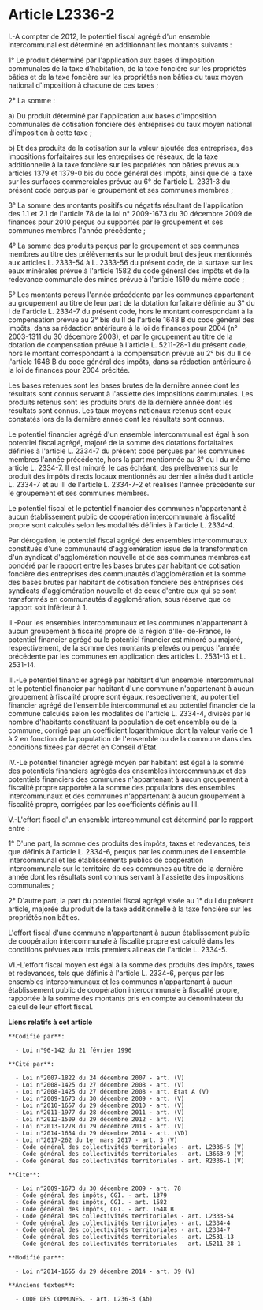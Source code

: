# Article L2336-2

I.-A compter de 2012, le potentiel fiscal agrégé d'un ensemble intercommunal est déterminé en additionnant les montants
suivants : 

1° Le produit déterminé par l'application aux bases d'imposition communales de la taxe d'habitation, de la taxe foncière sur
les propriétés bâties et de la taxe foncière sur les propriétés non bâties du taux moyen national d'imposition à chacune de
ces taxes ; 

2° La somme : 

a) Du produit déterminé par l'application aux bases d'imposition communales de cotisation foncière des entreprises du taux
moyen national d'imposition à cette taxe ; 

b) Et des produits de la cotisation sur la valeur ajoutée des entreprises, des impositions forfaitaires sur les entreprises
de réseaux, de la taxe additionnelle à la taxe foncière sur les propriétés non bâties prévus aux articles 1379 et 1379-0 bis
du code général des impôts, ainsi que de la taxe sur les surfaces commerciales prévue au 6° de l'article L. 2331-3 du présent
code perçus par le groupement et ses communes membres ; 

3° La somme des montants positifs ou négatifs résultant de l'application des 1.1 et 2.1 de l'article 78 de la loi n°
2009-1673 du 30 décembre 2009 de finances pour 2010 perçus ou supportés par le groupement et ses communes membres l'année
précédente ; 

4° La somme des produits perçus par le groupement et ses communes membres au titre des prélèvements sur le produit brut des
jeux mentionnés aux articles L. 2333-54 à L. 2333-56 du présent code, de la surtaxe sur les eaux minérales prévue à l'article
1582 du code général des impôts et de la redevance communale des mines prévue à l'article 1519 du même code ; 

5° Les montants perçus l'année précédente par les communes appartenant au groupement au titre de leur part de la dotation
forfaitaire définie au 3° du I de l'article L. 2334-7 du présent code, hors le montant correspondant à la compensation prévue
au 2° bis du II de l'article 1648 B du code général des impôts, dans sa rédaction antérieure à la loi de finances pour 2004
(n° 2003-1311 du 30 décembre 2003), et par le groupement au titre de la dotation de compensation prévue à l'article L.
5211-28-1 du présent code, hors le montant correspondant à la compensation prévue au 2° bis du II de l'article 1648 B du code
général des impôts, dans sa rédaction antérieure à la loi de finances pour 2004 précitée. 

Les bases retenues sont les bases brutes de la dernière année dont les résultats sont connus servant à l'assiette des
impositions communales. Les produits retenus sont les produits bruts de la dernière année dont les résultats sont connus. Les
taux moyens nationaux retenus sont ceux constatés lors de la dernière année dont les résultats sont connus. 

Le potentiel financier agrégé d'un ensemble intercommunal est égal à son potentiel fiscal agrégé, majoré de la somme des
dotations forfaitaires définies à l'article L. 2334-7 du présent code perçues par les communes membres l'année précédente,
hors la part mentionnée au 3° du I du même article L. 2334-7. Il est minoré, le cas échéant, des prélèvements sur le produit
des impôts directs locaux mentionnés au dernier alinéa dudit article L. 2334-7 et au III de l'article L. 2334-7-2 et réalisés
l'année précédente sur le groupement et ses communes membres. 

Le potentiel fiscal et le potentiel financier des communes n'appartenant à aucun établissement public de coopération
intercommunale à fiscalité propre sont calculés selon les modalités définies à l'article L. 2334-4. 

Par dérogation, le potentiel fiscal agrégé des ensembles intercommunaux constitués d'une communauté d'agglomération issue de
la transformation d'un syndicat d'agglomération nouvelle et de ses communes membres est pondéré par le rapport entre les
bases brutes par habitant de cotisation foncière des entreprises des communautés d'agglomération et la somme des bases brutes
par habitant de cotisation foncière des entreprises des syndicats d'agglomération nouvelle et de ceux d'entre eux qui se sont
transformés en communautés d'agglomération, sous réserve que ce rapport soit inférieur à 1.

II.-Pour les ensembles intercommunaux et les communes n'appartenant à aucun groupement à fiscalité propre de la région d'Ile-
de-France, le potentiel financier agrégé ou le potentiel financier est minoré ou majoré, respectivement, de la somme des
montants prélevés ou perçus l'année précédente par les communes en application des articles L. 2531-13 et L. 2531-14. 

III.-Le potentiel financier agrégé par habitant d'un ensemble intercommunal et le potentiel financier par habitant d'une
commune n'appartenant à aucun groupement à fiscalité propre sont égaux, respectivement, au potentiel financier agrégé de
l'ensemble intercommunal et au potentiel financier de la commune calculés selon les modalités de l'article L. 2334-4, divisés
par le nombre d'habitants constituant la population de cet ensemble ou de la commune, corrigé par un coefficient
logarithmique dont la valeur varie de 1 à 2 en fonction de la population de l'ensemble ou de la commune dans des conditions
fixées par décret en Conseil d'Etat. 

IV.-Le potentiel financier agrégé moyen par habitant est égal à la somme des potentiels financiers agrégés des ensembles
intercommunaux et des potentiels financiers des communes n'appartenant à aucun groupement à fiscalité propre rapportée à la
somme des populations des ensembles intercommunaux et des communes n'appartenant à aucun groupement à fiscalité propre,
corrigées par les coefficients définis au III. 

V.-L'effort fiscal d'un ensemble intercommunal est déterminé par le rapport entre : 

1° D'une part, la somme des produits des impôts, taxes et redevances, tels que définis à l'article L. 2334-6, perçus par les
communes de l'ensemble intercommunal et les établissements publics de coopération intercommunale sur le territoire de ces
communes au titre de la dernière année dont les résultats sont connus servant à l'assiette des impositions communales ; 

2° D'autre part, la part du potentiel fiscal agrégé visée au 1° du I du présent article, majorée du produit de la taxe
additionnelle à la taxe foncière sur les propriétés non bâties. 

L'effort fiscal d'une commune n'appartenant à aucun établissement public de coopération intercommunale à fiscalité propre est
calculé dans les conditions prévues aux trois premiers alinéas de l'article L. 2334-5. 

VI.-L'effort fiscal moyen est égal à la somme des produits des impôts, taxes et redevances, tels que définis à l'article L.
2334-6, perçus par les ensembles intercommunaux et les communes n'appartenant à aucun établissement public de coopération
intercommunale à fiscalité propre, rapportée à la somme des montants pris en compte au dénominateur du calcul de leur effort
fiscal.

**Liens relatifs à cet article**

	**Codifié par**:

	  - Loi n°96-142 du 21 février 1996

	**Cité par**:

	  - Loi n°2007-1822 du 24 décembre 2007 - art. (V)
	  - Loi n°2008-1425 du 27 décembre 2008 - art. (V)
	  - Loi n°2008-1425 du 27 décembre 2008 - art. Etat A (V)
	  - Loi n°2009-1673 du 30 décembre 2009 - art. (V)
	  - Loi n°2010-1657 du 29 décembre 2010 - art. (V)
	  - Loi n°2011-1977 du 28 décembre 2011 - art. (V)
	  - Loi n°2012-1509 du 29 décembre 2012 - art. (V)
	  - Loi n°2013-1278 du 29 décembre 2013 - art. (V)
	  - Loi n°2014-1654 du 29 décembre 2014 - art. (VD)
	  - Loi n°2017-262 du 1er mars 2017 - art. 3 (V)
	  - Code général des collectivités territoriales - art. L2336-5 (V)
	  - Code général des collectivités territoriales - art. L3663-9 (V)
	  - Code général des collectivités territoriales - art. R2336-1 (V)

	**Cite**:

	  - Loi n°2009-1673 du 30 décembre 2009 - art. 78
	  - Code général des impôts, CGI. - art. 1379
	  - Code général des impôts, CGI. - art. 1582
	  - Code général des impôts, CGI. - art. 1648 B
	  - Code général des collectivités territoriales - art. L2333-54
	  - Code général des collectivités territoriales - art. L2334-4
	  - Code général des collectivités territoriales - art. L2334-7
	  - Code général des collectivités territoriales - art. L2531-13
	  - Code général des collectivités territoriales - art. L5211-28-1

	**Modifié par**:

	  - Loi n°2014-1655 du 29 décembre 2014 - art. 39 (V)

	**Anciens textes**:

	  - CODE DES COMMUNES. - art. L236-3 (Ab)
